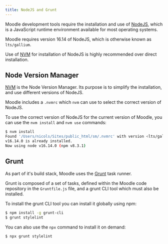 ```yaml
---
title: NodeJS and Grunt
---
```


Moodle development tools require the installation and use of [NodeJS](https://nodejs.org/en/), which is a JavaScript runtime environment available for most operating systems.

Moodle requires version 16.14 of NodeJS, which is otherwise known as `lts/gallium`.

Use of [NVM](#node-version-manager) for installation of NodeJS is highly recommended over direct installation.

## Node Version Manager

[NVM](https://github.com/nvm-sh/nvm) is the Node Version Manager. Its purpose is to simplify the installation, and use different versions of NodeJS.

Moodle includes a `.nvmrc` which `nvm` can use to select the correct version of NodeJS.

To use the correct version of NodeJS for the current version of Moodle, you can use the `nvm install` and `nvm use` commands:

```bash
$ nvm install
Found '/Users/nicols/Sites/public_html/sm/.nvmrc' with version <lts/gallium>
v16.14.0 is already installed.
Now using node v16.14.0 (npm v8.3.1)
```

## Grunt

As part of it's build stack, Moodle uses the [Grunt](https://gruntjs.com) task runner.

Grunt is composed of a set of tasks, defined within the Moodle code repository in the `Gruntfile.js` file, and a grunt CLI tool which must also be installed.

To install the grunt CLI tool you can install it globally using npm:

```bash
$ npm install -g grunt-cli
$ grunt stylelint
```

You can also use the `npx` command to install it on demand:

```bash
$ npx grunt stylelint
```
